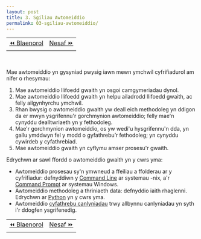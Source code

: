 ```yaml
---
layout: post
title: 3. Sgiliau Awtomeiddio
permalink: 03-sgiliau-awtomeiddio/
---
```


<table align='center'>
<tr>
    <td><a href="/02-ymchwil-agored/">&#x23EA; Blaenorol</a></td>
    <td><a href="/04-commandline/">Nesaf &#x23E9;</a></td>
</tr>
</table>
<br>

Mae awtomeiddio yn gysyniad pwysig iawn mewn ymchwil cyfrifiadurol am nifer o
rhesymau:

 1. Mae awtomeiddio llifoedd gwaith yn osgoi camgymeriadau dynol.
 2. Mae awtomeiddio llifoedd gwaith yn helpu ailadrodd llifoedd gwaith, ac felly
    ailgynhyrchu ymchwil.
 3. Rhan bwysig o awtomeiddio gwaith yw deall eich methodoleg yn ddigon da er
    mwyn ysgrifennu'r gorchmynion awtomeiddio; felly mae'n cynyddu dealltwriaeth
    yn y fethodoleg.
 4. Mae'r gorchmynion awtomeiddio, os yw wedi'u hysgrifennu'n dda, yn gallu
    ymddwyn fel y modd o gyfathrebu’r fethodoleg; yn cynyddu cywirdeb y
    cyfathrebiad.
 5. Mae awtomeiddio gwaith yn cyflymu amser prosesu'r gwaith.

Edrychwn ar sawl ffordd o awtomeiddio gwaith yn y cwrs yma:

 + Awtomeiddio prosesau sy'n ymwneud a ffeiliau a ffolderau ar y cyfrifiadur:
 defnyddiwn y [Command Line](/04-commandline/) ar systemau -nix, a'r
 [Command Prompt](/05-commandprompt/) ar systemau Windows.
 + Awtomeiddio methodoleg a thriniaeth data: defnyddio iaith rhaglenni.
 Edrychwn ar [Python](/06-codio/) yn y cwrs yma.
 + Awtomeiddio [cyfathrebu canlyniadau](/12-awtomeiddio-canlyniadau/) trwy allbynnu
 canlyniadau yn syth i'r ddogfen ysgrifenedig.

<table align='center'>
<tr>
    <td><a href="/02-ymchwil-agored/">&#x23EA; Blaenorol</a></td>
    <td><a href="/04-commandline/">Nesaf &#x23E9;</a></td>
</tr>
</table>